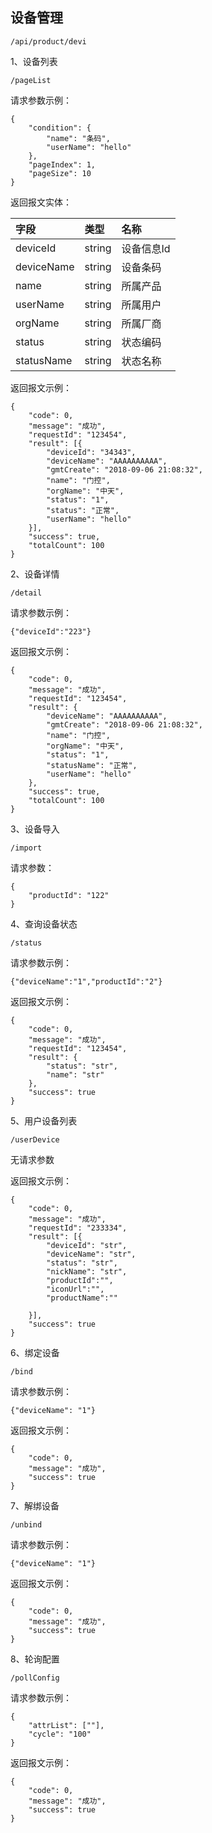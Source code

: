 ## 设备管理

```
/api/product/devi
```

1、设备列表

```
/pageList
```

请求参数示例：

```
{
    "condition": {
        "name": "条码",
        "userName": "hello"
    },
    "pageIndex": 1,
    "pageSize": 10
}
```

返回报文实体：

| 字段 | 类型 | 名称 |
| :--- | :--- | :--- |
| deviceId | string | 设备信息Id |
| deviceName | string | 设备条码 |
| name | string | 所属产品 |
| userName | string | 所属用户 |
| orgName | string | 所属厂商 |
| status | string | 状态编码 |
| statusName | string | 状态名称 |

返回报文示例：

```
{
    "code": 0,
    "message": "成功",
    "requestId": "123454",
    "result": [{
        "deviceId": "34343",
        "deviceName": "AAAAAAAAAA",
        "gmtCreate": "2018-09-06 21:08:32",
        "name": "门控",
        "orgName": "中天",
        "status": "1",
        "status": "正常",
        "userName": "hello"
    }],
    "success": true,
    "totalCount": 100
}
```

2、设备详情

```
/detail
```

请求参数示例：

```
{"deviceId":"223"}
```

返回报文示例：

```
{
    "code": 0,
    "message": "成功",
    "requestId": "123454",
    "result": {
        "deviceName": "AAAAAAAAAA",
        "gmtCreate": "2018-09-06 21:08:32",
        "name": "门控",
        "orgName": "中天",
        "status": "1",
        "statusName": "正常",
        "userName": "hello"
    },
    "success": true,
    "totalCount": 100
}
```

3、设备导入

```
/import
```

请求参数：

```
{
    "productId": "122"
}
```

4、查询设备状态

```
/status
```

请求参数示例：

```
{"deviceName":"1","productId":"2"}
```

返回报文示例：

```
{
    "code": 0,
    "message": "成功",
    "requestId": "123454",
    "result": {
        "status": "str",
        "name": "str"
    },
    "success": true
}
```

5、用户设备列表

```
/userDevice
```

无请求参数

返回报文示例：

```
{
    "code": 0,
    "message": "成功",
    "requestId": "233334",
    "result": [{
        "deviceId": "str",
        "deviceName": "str",
        "status": "str",
        "nickName": "str",
        "productId":"",
        "iconUrl":"",
        "productName":""

    }],
    "success": true
}
```

6、绑定设备

```
/bind
```

请求参数示例：

```
{"deviceName": "1"}
```

返回报文示例：

```
{
    "code": 0,
    "message": "成功",
    "success": true
}
```

7、解绑设备

```
/unbind
```

请求参数示例：

```
{"deviceName": "1"}
```

返回报文示例：

```
{
    "code": 0,
    "message": "成功",
    "success": true
}
```

8、轮询配置

```
/pollConfig
```

请求参数示例：

```
{
    "attrList": [""],
    "cycle": "100"
}
```

返回报文示例：

```
{
    "code": 0,
    "message": "成功",
    "success": true
}
```



